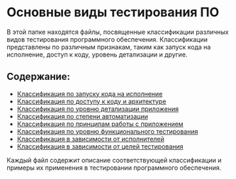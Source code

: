 # Основные виды тестирования ПО

В этой папке находятся файлы, посвященные классификации различных видов тестирования программного обеспечения. Классификации представлены по различным признакам, таким как запуск кода на исполнение, доступ к коду, уровень детализации и другие.

## Содержание:

- [Классификация по запуску кода на исполнение](14.%20Testing-types/1.%20Execution-based.md)
- [Классификация по доступу к коду и архитектуре](14.%20Testing-types/2.%20Code-access.md)
- [Классификация по уровню детализации приложения](14.%20Testing-types/3.%20Detail-level.md)
- [Классификация по степени автоматизации](14.%20Testing-types/3.%20Automation-degree.md)
- [Классификация по принципам работы с приложением](14.%20Testing-types/4.%20Working-principles.md)
- [Классификация по уровню функционального тестирования](14.%20Testing-types/5.%20Functional-level.md)
- [Классификация в зависимости от исполнителей](14.%20Testing-types/6.%20Executors.md)
- [Классификация в зависимости от целей тестирования](14.%20Testing-types/7.%20Goals.md)

Каждый файл содержит описание соответствующей классификации и примеры их применения в тестировании программного обеспечения.
